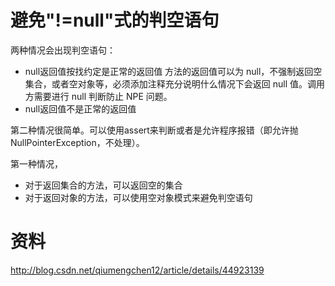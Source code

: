 # 避免"!=null"式的判空语句

两种情况会出现判空语句：
* null返回值按找约定是正常的返回值
    方法的返回值可以为 null，不强制返回空集合，或者空对象等，必须添加注释充分说明什么情况下会返回 null 值。调用方需要进行 null 判断防止 NPE 问题。
* null返回值不是正常的返回值

第二种情况很简单。可以使用assert来判断或者是允许程序报错（即允许抛NullPointerException，不处理）。

第一种情况，
* 对于返回集合的方法，可以返回空的集合
* 对于返回对象的方法，可以使用空对象模式来避免判空语句


# 资料

http://blog.csdn.net/qiumengchen12/article/details/44923139
